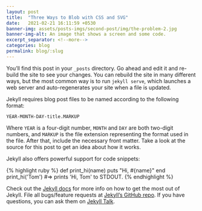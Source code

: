 ```yaml
---
layout: post
title:  "Three Ways to Blob with CSS and SVG"
date:   2021-02-21 16:11:59 +0530
banner-img: assets/posts-imgs/second-post/img/the-problem-2.jpg
banner-img-alt: An image that shows a screen and some code.
excerpt_separator: <!--more-->
categories: blog
permalink: blog/:slug
---
```

You’ll find this post in your `_posts` directory. Go ahead and edit it and re-build the site to see your changes. You can rebuild the site in many different ways, but <!--more-->the most common way is to run `jekyll serve`, which launches a web server and auto-regenerates your site when a file is updated.

Jekyll requires blog post files to be named according to the following format:

`YEAR-MONTH-DAY-title.MARKUP`

Where `YEAR` is a four-digit number, `MONTH` and `DAY` are both two-digit numbers, and `MARKUP` is the file extension representing the format used in the file. After that, include the necessary front matter. Take a look at the source for this post to get an idea about how it works.

Jekyll also offers powerful support for code snippets:

{% highlight ruby %}
def print_hi(name)
  puts "Hi, #{name}"
end
print_hi('Tom')
#=> prints 'Hi, Tom' to STDOUT.
{% endhighlight %}

Check out the [Jekyll docs][jekyll-docs] for more info on how to get the most out of Jekyll. File all bugs/feature requests at [Jekyll’s GitHub repo][jekyll-gh]. If you have questions, you can ask them on [Jekyll Talk][jekyll-talk].

[jekyll-docs]: https://jekyllrb.com/docs/home
[jekyll-gh]:   https://github.com/jekyll/jekyll
[jekyll-talk]: https://talk.jekyllrb.com/
